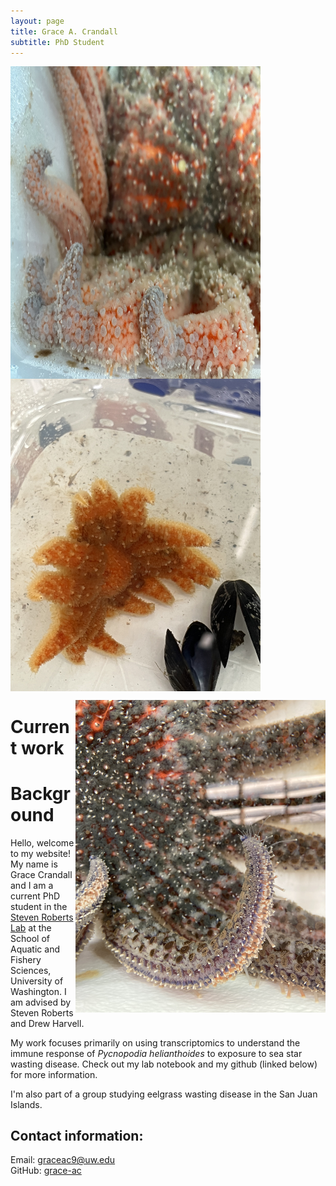 ```yaml
---
layout: page
title: Grace A. Crandall
subtitle: PhD Student
---
```


<img align="left" src="/assets/img/pycno_adult_orange.jpeg" alt="Adult Pycnopodia helianthoides" width="400"
     height="500" />

<img align="center" src="/assets/img/cheesy_bob_jr.jpeg" alt="Juvenile Pycnopodia helianthoides, Cheesy Bob, Jr" width="400"
     height="500" />

<img align="right" src="/assets/img/pycno_adult_purple.JPG" alt="Adult Pycnopodia helianthoides" width="400"
     height="500" />


# Current work

# Background

Hello, welcome to my website! My name is Grace Crandall and I am a current PhD student in the [Steven Roberts Lab](https://faculty.washington.edu/sr320/) at the School of Aquatic and Fishery Sciences, University of Washington. I am advised by Steven Roberts and Drew Harvell.

My work focuses primarily on using transcriptomics to understand the immune response of _Pycnopodia helianthoides_ to exposure to sea star wasting disease. Check out my lab notebook and my github (linked below) for more information.   

I'm also part of a group studying eelgrass wasting disease in the San Juan Islands.


## Contact information:         
Email: graceac9@uw.edu       
GitHub: [grace-ac](https://github.com/grace-ac)      
